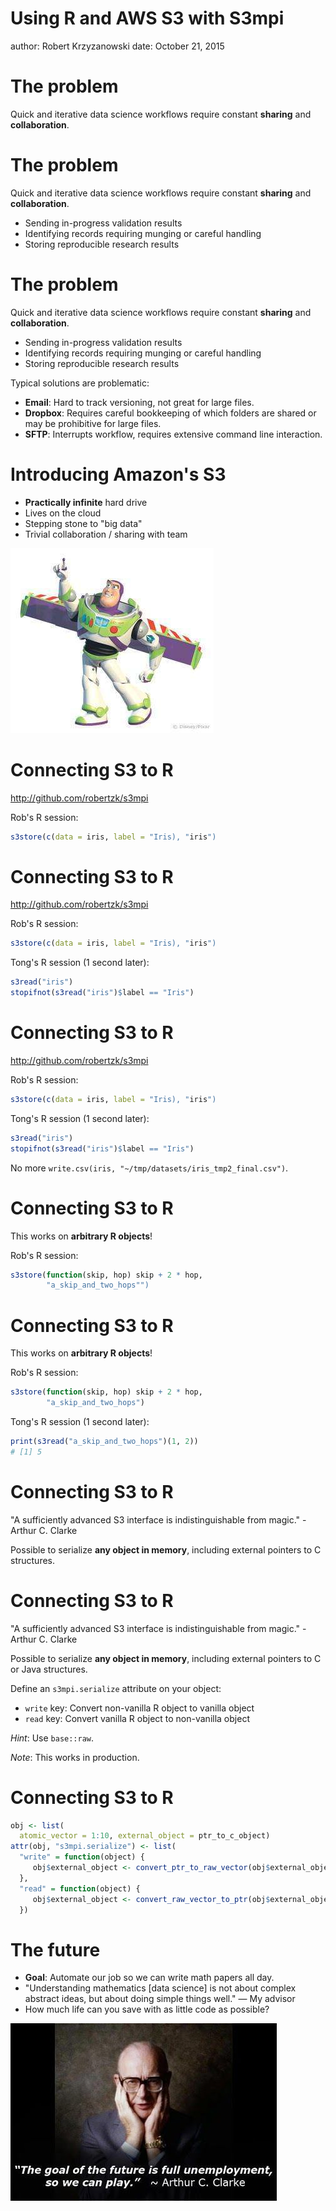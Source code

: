 Using R and AWS S3 with S3mpi
========================================================
author: Robert Krzyzanowski
date: October 21, 2015

The problem
========================================================

Quick and iterative data science workflows require constant **sharing**
and **collaboration**.


The problem
========================================================

Quick and iterative data science workflows require constant **sharing**
and **collaboration**.

- Sending in-progress validation results
- Identifying records requiring munging or careful handling
- Storing reproducible research results

The problem
========================================================

Quick and iterative data science workflows require constant **sharing**
and **collaboration**.

- Sending in-progress validation results
- Identifying records requiring munging or careful handling
- Storing reproducible research results

Typical solutions are problematic:

- **Email**: Hard to track versioning, not great for large files.
- **Dropbox**: Requires careful bookkeeping of which folders are
  shared or may be prohibitive for large files.
- **SFTP**: Interrupts workflow, requires extensive command line
  interaction.


Introducing Amazon's S3
========================================================

- **Practically infinite** hard drive
- Lives on the cloud
- Stepping stone to "big data"
- Trivial collaboration / sharing with team

![buzz](infinite-beyond.jpg)

Connecting S3 to R
========================================================

http://github.com/robertzk/s3mpi

Rob's R session: 

```r
s3store(c(data = iris, label = "Iris), "iris")
```


Connecting S3 to R
========================================================

http://github.com/robertzk/s3mpi

Rob's R session: 

```r
s3store(c(data = iris, label = "Iris), "iris")
```
Tong's R session (1 second later):

```r
s3read("iris")
stopifnot(s3read("iris")$label == "Iris")
```

Connecting S3 to R
========================================================

http://github.com/robertzk/s3mpi

Rob's R session: 

```r
s3store(c(data = iris, label = "Iris), "iris")
```
Tong's R session (1 second later):

```r
s3read("iris")
stopifnot(s3read("iris")$label == "Iris")
```

No more `write.csv(iris, "~/tmp/datasets/iris_tmp2_final.csv")`.

Connecting S3 to R
========================================================

This works on **arbitrary R objects**!

Rob's R session: 

```r
s3store(function(skip, hop) skip + 2 * hop,
        "a_skip_and_two_hops"")
```

Connecting S3 to R
========================================================

This works on **arbitrary R objects**!

Rob's R session: 

```r
s3store(function(skip, hop) skip + 2 * hop,
        "a_skip_and_two_hops")
```
Tong's R session (1 second later):

```r
print(s3read("a_skip_and_two_hops")(1, 2))
# [1] 5
```

Connecting S3 to R
========================================================

"A sufficiently advanced S3 interface is indistinguishable
from magic." - Arthur C. Clarke

Possible to serialize **any object in memory**, including
external pointers to C structures.

Connecting S3 to R
========================================================

"A sufficiently advanced S3 interface is indistinguishable
from magic." - Arthur C. Clarke

Possible to serialize **any object in memory**, including
external pointers to C or Java structures.

Define an `s3mpi.serialize` attribute on your object:

* `write` key: Convert non-vanilla R object to vanilla object
* `read` key: Convert vanilla R object to non-vanilla object

*Hint*: Use `base::raw`.

*Note*: This works in production.

Connecting S3 to R
========================================================

```r
obj <- list(
  atomic_vector = 1:10, external_object = ptr_to_c_object)
attr(obj, "s3mpi.serialize") <- list(
  "write" = function(object) {
     obj$external_object <- convert_ptr_to_raw_vector(obj$external_object)
  },
  "read" = function(object) {
     obj$external_object <- convert_raw_vector_to_ptr(obj$external_object)
  })
```

The future
========================================================

- **Goal**: Automate our job so we can write math papers all day.
- "Understanding mathematics [data science] is not about complex abstract ideas,
   but about doing simple things well." — My advisor
- How much life can you save with as little code as possible?

![the future](the_future.jpg)
